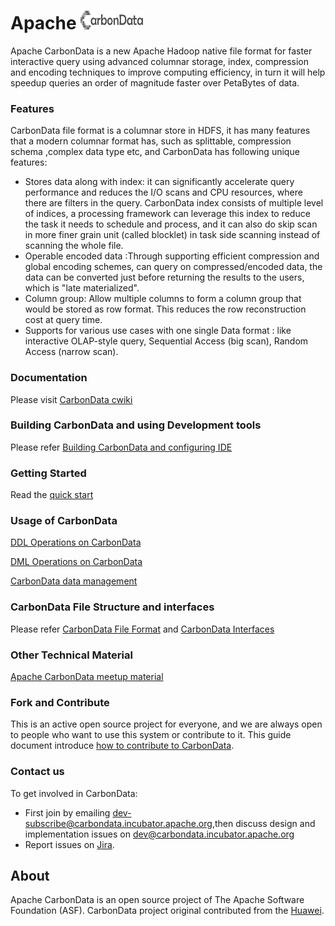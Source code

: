 <!--
    Licensed to the Apache Software Foundation (ASF) under one
    or more contributor license agreements.  See the NOTICE file
    distributed with this work for additional information
    regarding copyright ownership.  The ASF licenses this file
    to you under the Apache License, Version 2.0 (the
    "License"); you may not use this file except in compliance
    with the License.  You may obtain a copy of the License at

      http://www.apache.org/licenses/LICENSE-2.0

    Unless required by applicable law or agreed to in writing,
    software distributed under the License is distributed on an
    "AS IS" BASIS, WITHOUT WARRANTIES OR CONDITIONS OF ANY
    KIND, either express or implied.  See the License for the
    specific language governing permissions and limitations
    under the License.
-->

# Apache <img src="/docs/images/format/CarbonData_logo.png" width="100" height="30">

Apache CarbonData is a new Apache Hadoop native file format for faster
interactive query using advanced columnar storage, index, compression
and encoding techniques to improve computing efficiency, in turn it will 
help speedup queries an order of magnitude faster over PetaBytes of data. 

### Features
CarbonData file format is a columnar store in HDFS, it has many features that a modern columnar format has, such as splittable, compression schema ,complex data type etc, and CarbonData has following unique features:
* Stores data along with index: it can significantly accelerate query performance and reduces the I/O scans and CPU resources, where there are filters in the query.  CarbonData index consists of multiple level of indices, a processing framework can leverage this index to reduce the task it needs to schedule and process, and it can also do skip scan in more finer grain unit (called blocklet) in task side scanning instead of scanning the whole file. 
* Operable encoded data :Through supporting efficient compression and global encoding schemes, can query on compressed/encoded data, the data can be converted just before returning the results to the users, which is "late materialized". 
* Column group: Allow multiple columns to form a column group that would be stored as row format. This reduces the row reconstruction cost at query time.
* Supports for various use cases with one single Data format : like interactive OLAP-style query, Sequential Access (big scan), Random Access (narrow scan). 

### Documentation
Please visit [CarbonData cwiki](https://cwiki.apache.org/confluence/display/CARBONDATA)

### Building CarbonData and using Development tools
Please refer [Building CarbonData and configuring IDE](https://cwiki.apache.org/confluence/display/CARBONDATA/Building+CarbonData+And+IDE+Configuration)

### Getting Started
Read the [quick start](https://cwiki.apache.org/confluence/display/CARBONDATA/Quick+Start)

### Usage of CarbonData
 [DDL Operations on CarbonData](https://cwiki.apache.org/confluence/display/CARBONDATA/DDL+operations+on+CarbonData) 
 
 [DML Operations on CarbonData](https://cwiki.apache.org/confluence/display/CARBONDATA/DML+operations+on+CarbonData)  
 
 [CarbonData data management](https://cwiki.apache.org/confluence/display/CARBONDATA/Data+Management)  

### CarbonData File Structure and interfaces
Please refer [CarbonData File Format](https://cwiki.apache.org/confluence/display/CARBONDATA/CarbonData+File+Structure+and+Format) and [CarbonData Interfaces](https://cwiki.apache.org/confluence/display/CARBONDATA/Carbon+Packaging+and+Interfaces)

### Other Technical Material
[Apache CarbonData meetup material](docs/Apache-CarbonData-meetup-material.pdf)

### Fork and Contribute
This is an active open source project for everyone, and we are always open to people who want to use this system or contribute to it. 
This guide document introduce [how to contribute to CarbonData](https://cwiki.apache.org/confluence/display/CARBONDATA/Contributing+to+CarbonData).

### Contact us
To get involved in CarbonData:

* First join by emailing [dev-subscribe@carbondata.incubator.apache.org](mailto:dev-subscribe@carbondata.incubator.apache.org),then discuss design and implementation issues on [dev@carbondata.incubator.apache.org](mailto:dev@carbondata.incubator.apache.org)
* Report issues on [Jira](https://issues.apache.org/jira/browse/CARBONDATA).

## About
Apache CarbonData is an open source project of The Apache Software Foundation (ASF).
CarbonData project original contributed from the [Huawei](http://www.huawei.com).
